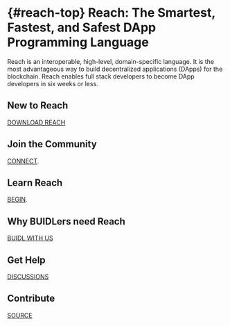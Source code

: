 # {#reach-top} Reach: The Smartest, Fastest, and Safest DApp Programming Language

Reach is an interoperable, high-level, domain-specific language. 
It is the most advantageous way to build decentralized applications (DApps) for the blockchain. 
Reach enables full stack developers to become DApp developers in six weeks or less.

## New to Reach

[DOWNLOAD REACH](##quickstart)

## Join the Community

[CONNECT](@{DISCORD}). 

## Learn Reach

[BEGIN](##tut). 

## Why BUIDLers need Reach

[BUIDL WITH US](##buidl)

## Get Help

[DISCUSSIONS](@{DISCUSSIONS})

## Contribute

[SOURCE](@{REPO})